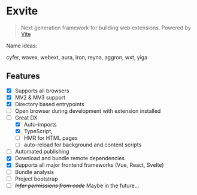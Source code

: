 # Exvite

> Next generation framework for building web extensions. Powered by [Vite](https://vitejs.dev/)

Name ideas:

cyfer, wavex, webext, aura, iron, reyna, aggron, wxt, yiga

## Features

- [x] Supports all browsers
- [x] MV2 & MV3 support
- [x] Directory based entrypoints
- [ ] Open browser during development with extension installed
- [ ] Great DX
  - [x] Auto-imports
  - [x] TypeScript,
  - [ ] HMR for HTML pages
  - [ ] auto-reload for background and content scripts
- [ ] Automated publishing
- [x] Download and bundle remote dependencies
- [x] Supports all major frontend frameworks (Vue, React, Svelte)
- [ ] Bundle analysis
- [ ] Project bootstrap
- [ ] ~~_Infer permissions from code_~~ Maybe in the future...
